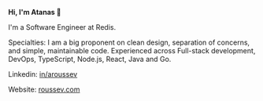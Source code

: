 **Hi, I'm Atanas 👋**

I'm a Software Engineer at Redis.

Specialties: I am a big proponent on clean design, separation of concerns, and simple, maintainable code. Experienced across Full-stack development, DevOps, TypeScript, Node.js, React, Java and Go.

Linkedin: [in/aroussev](https://linkedin.com/in/aroussev)

Website: [roussev.com](https://roussev.com)
